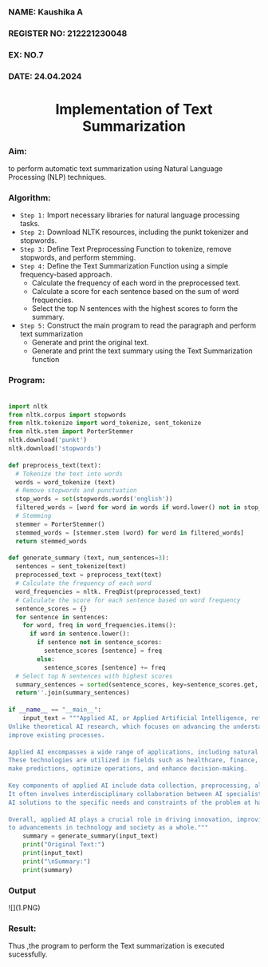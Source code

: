 <H3>NAME: Kaushika A</H3>
<H3>REGISTER NO: 212221230048</H3>
<H3>EX: NO.7</H3>
<H3>DATE: 24.04.2024</H3> 
<H1 ALIGN =CENTER>Implementation of Text  Summarization</H1>
<H3>Aim: </H3> 
to perform automatic text summarization using Natural Language Processing (NLP) techniques. <BR>
<h3>Algorithm:</h3>

- `Step 1:` Import necessary libraries for natural language processing tasks.<BR>
- `Step 2:` Download NLTK resources, including the punkt tokenizer and stopwords.<BR>
- `Step 3:` Define Text Preprocessing Function to tokenize, remove stopwords, and perform stemming.<BR>
- `Step 4:` Define the Text Summarization Function using a simple frequency-based approach.<br>
    - Calculate the frequency of each word in the preprocessed text.<br>
    - Calculate a score for each sentence based on the sum of word frequencies.<br>
    - Select the top N sentences with the highest scores to form the summary.<br>
- `Step 5:` Construct the main program to read the paragraph  and perform text summarization<br>
    - Generate and print the original text.<br>
    - Generate and print the text summary using the  Text Summarization function<br>

<H3>Program:</H3>

```py

import nltk
from nltk.corpus import stopwords
from nltk.tokenize import word_tokenize, sent_tokenize
from nltk.stem import PorterStemmer
nltk.download('punkt')
nltk.download('stopwords')

def preprocess_text(text):
  # Tokenize the text into words
  words = word_tokenize (text)
  # Remove stopwords and punctuation
  stop_words = set(stopwords.words('english'))
  filtered_words = [word for word in words if word.lower() not in stop_words and word.isalnum()]
  # Stemming
  stemmer = PorterStemmer()
  stemmed_words = [stemmer.stem (word) for word in filtered_words]
  return stemmed_words

def generate_summary (text, num_sentences=3):
  sentences = sent_tokenize(text)
  preprocessed_text = preprocess_text(text)
  # Calculate the frequency of each word
  word_frequencies = nltk. FreqDist(preprocessed_text)
  # Calculate the score for each sentence based on word frequency
  sentence_scores = {}
  for sentence in sentences:
    for word, freq in word_frequencies.items():
      if word in sentence.lower():
        if sentence not in sentence_scores:
          sentence_scores [sentence] = freq
        else:
          sentence_scores [sentence] += freq
  # Select top N sentences with highest scores
  summary_sentences = sorted(sentence_scores, key=sentence_scores.get, reverse=True) [:num_sentences]
  return''.join(summary_sentences)

if __name__ == "__main__":
    input_text = """Applied AI, or Applied Artificial Intelligence, refers to the practical implementation of artificial intelligence (AI) technologies to solve real-world problems across various industries and domains. 
Unlike theoretical AI research, which focuses on advancing the understanding of AI algorithms and methodologies, applied AI involves the deployment of AI solutions to address specific challenges or 
improve existing processes.

Applied AI encompasses a wide range of applications, including natural language processing, computer vision, machine learning, robotics, and more. 
These technologies are utilized in fields such as healthcare, finance, manufacturing, transportation, customer service, and many others, to automate tasks, 
make predictions, optimize operations, and enhance decision-making.

Key components of applied AI include data collection, preprocessing, algorithm selection and training, model deployment, and ongoing optimization and maintenance. 
It often involves interdisciplinary collaboration between AI specialists, domain experts, data scientists, software engineers, and other professionals to tailor 
AI solutions to the specific needs and constraints of the problem at hand.

Overall, applied AI plays a crucial role in driving innovation, improving efficiency, and unlocking new opportunities across various sectors, ultimately contributing 
to advancements in technology and society as a whole."""
    summary = generate_summary(input_text)
    print("Original Text:")
    print(input_text)
    print("\nSummary:")
    print(summary)
```

<H3>Output</H3>
![](1.PNG)

<H3>Result:</H3>
Thus ,the program to perform the Text summarization is executed sucessfully.


